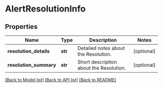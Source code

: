 # AlertResolutionInfo

## Properties
Name | Type | Description | Notes
------------ | ------------- | ------------- | -------------
**resolution_details** | **str** | Detailed notes about the Resolution. | [optional] 
**resolution_summary** | **str** | Short description about the Resolution. | [optional] 

[[Back to Model list]](../README.md#documentation-for-models) [[Back to API list]](../README.md#documentation-for-api-endpoints) [[Back to README]](../README.md)


